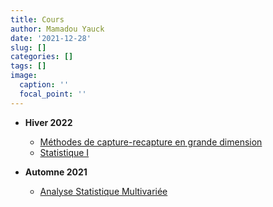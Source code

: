 ```yaml
---
title: Cours
author: Mamadou Yauck
date: '2021-12-28'
slug: []
categories: []
tags: []
image:
  caption: ''
  focal_point: ''
---
```


- **Hiver 2022**
    * [Méthodes de capture-recapture en grande dimension](https://etudier.uqam.ca/cours?sigle=MAT998M)
    * [Statistique I](https://etudier.uqam.ca/cours?sigle=STT1000)


- **Automne 2021**
    * [Analyse Statistique Multivariée](https://etudier.uqam.ca/cours?sigle=MAT8081)

